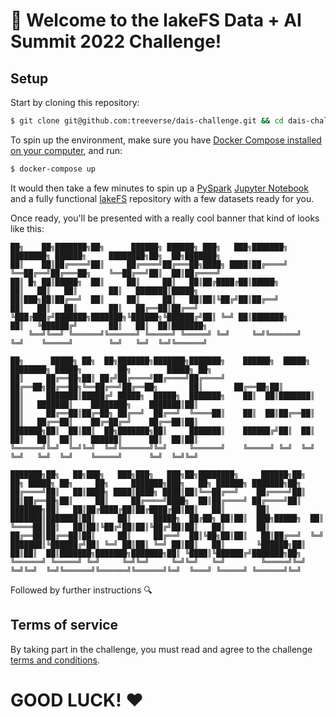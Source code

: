 # 💫 Welcome to the lakeFS Data + AI Summit 2022 Challenge!

## Setup

Start by cloning this repository:

```bash
$ git clone git@github.com:treeverse/dais-challenge.git && cd dais-challenge
```

To spin up the environment, make sure you have [Docker Compose installed on your computer](https://docs.docker.com/compose/install/), and run:
```bash
$ docker-compose up
```

It would then take a few minutes to spin up a [PySpark](https://spark.apache.org/docs/latest/api/python/) [Jupyter Notebook](https://jupyter.org/) and a fully functional [lakeFS](https://lakefs.io/) repository with a few datasets ready for you.

Once ready, you'll be presented with a really cool banner that kind of looks like this:

```
██╗    ██╗███████╗██╗      ██████╗ ██████╗ ███╗   ███╗███████╗    ████████╗ ██████╗     ████████╗██╗  ██╗███████╗                    
██║    ██║██╔════╝██║     ██╔════╝██╔═══██╗████╗ ████║██╔════╝    ╚══██╔══╝██╔═══██╗    ╚══██╔══╝██║  ██║██╔════╝                    
██║ █╗ ██║█████╗  ██║     ██║     ██║   ██║██╔████╔██║█████╗         ██║   ██║   ██║       ██║   ███████║█████╗                      
██║███╗██║██╔══╝  ██║     ██║     ██║   ██║██║╚██╔╝██║██╔══╝         ██║   ██║   ██║       ██║   ██╔══██║██╔══╝                      
╚███╔███╔╝███████╗███████╗╚██████╗╚██████╔╝██║ ╚═╝ ██║███████╗       ██║   ╚██████╔╝       ██║   ██║  ██║███████╗                    
    ╚══╝╚══╝ ╚══════╝╚══════╝ ╚═════╝ ╚═════╝ ╚═╝     ╚═╝╚══════╝       ╚═╝    ╚═════╝        ╚═╝   ╚═╝  ╚═╝╚══════╝                    
                                                                                                                                        
██╗      █████╗ ██╗  ██╗███████╗███████╗███████╗    ██████╗  █████╗ ████████╗ █████╗        ██╗        █████╗ ██╗                    
██║     ██╔══██╗██║ ██╔╝██╔════╝██╔════╝██╔════╝    ██╔══██╗██╔══██╗╚══██╔══╝██╔══██╗       ██║       ██╔══██╗██║                    
██║     ███████║█████╔╝ █████╗  █████╗  ███████╗    ██║  ██║███████║   ██║   ███████║    ████████╗    ███████║██║                    
██║     ██╔══██║██╔═██╗ ██╔══╝  ██╔══╝  ╚════██║    ██║  ██║██╔══██║   ██║   ██╔══██║    ██╔═██╔═╝    ██╔══██║██║                    
███████╗██║  ██║██║  ██╗███████╗██║     ███████║    ██████╔╝██║  ██║   ██║   ██║  ██║    ██████║      ██║  ██║██║                    
╚══════╝╚═╝  ╚═╝╚═╝  ╚═╝╚══════╝╚═╝     ╚══════╝    ╚═════╝ ╚═╝  ╚═╝   ╚═╝   ╚═╝  ╚═╝    ╚═════╝      ╚═╝  ╚═╝╚═╝                    
                                                                                                                                        
███████╗██╗   ██╗███╗   ███╗███╗   ███╗██╗████████╗     ██████╗██╗  ██╗ █████╗ ██╗     ██╗     ███████╗███╗   ██╗ ██████╗ ███████╗██╗
██╔════╝██║   ██║████╗ ████║████╗ ████║██║╚══██╔══╝    ██╔════╝██║  ██║██╔══██╗██║     ██║     ██╔════╝████╗  ██║██╔════╝ ██╔════╝██║
███████╗██║   ██║██╔████╔██║██╔████╔██║██║   ██║       ██║     ███████║███████║██║     ██║     █████╗  ██╔██╗ ██║██║  ███╗█████╗  ██║
╚════██║██║   ██║██║╚██╔╝██║██║╚██╔╝██║██║   ██║       ██║     ██╔══██║██╔══██║██║     ██║     ██╔══╝  ██║╚██╗██║██║   ██║██╔══╝  ╚═╝
███████║╚██████╔╝██║ ╚═╝ ██║██║ ╚═╝ ██║██║   ██║       ╚██████╗██║  ██║██║  ██║███████╗███████╗███████╗██║ ╚████║╚██████╔╝███████╗██╗
╚══════╝ ╚═════╝ ╚═╝     ╚═╝╚═╝     ╚═╝╚═╝   ╚═╝        ╚═════╝╚═╝  ╚═╝╚═╝  ╚═╝╚══════╝╚══════╝╚══════╝╚═╝  ╚═══╝ ╚═════╝ ╚══════╝╚═╝

```

Followed by further instructions 🔍

## Terms of service

By taking part in the challenge, you must read and agree to the challenge [terms and conditions](https://lakefs.io/terms-of-use/).

# GOOD LUCK! ❤️